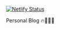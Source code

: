 [![Netlify Status](https://api.netlify.com/api/v1/badges/b25a477b-afe0-4083-9c24-e2ca8c0d7728/deploy-status)](https://app.netlify.com/sites/ezekielekunolablog/deploys)

Personal Blog 🔥👨🏾‍💻
